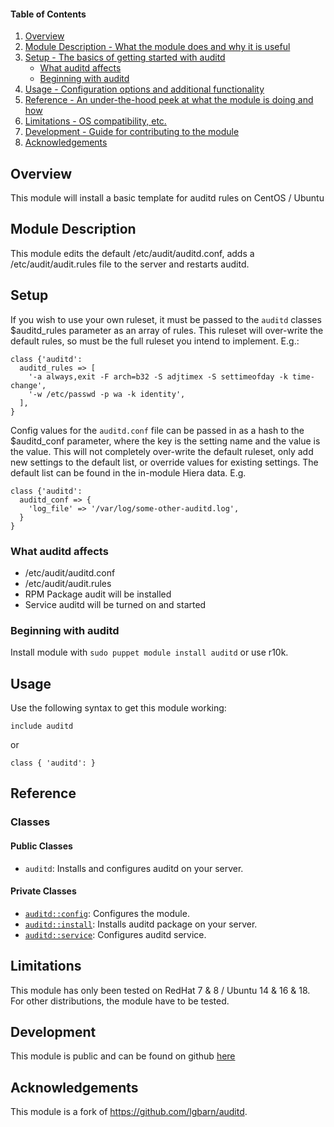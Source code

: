 #### Table of Contents

1. [Overview](#overview)
2. [Module Description - What the module does and why it is useful](#module-description)
3. [Setup - The basics of getting started with auditd](#setup)
    * [What auditd affects](#what-auditd-affects)
    * [Beginning with auditd](#beginning-with-auditd)
4. [Usage - Configuration options and additional functionality](#usage)
5. [Reference - An under-the-hood peek at what the module is doing and how](#reference)
6. [Limitations - OS compatibility, etc.](#limitations)
7. [Development - Guide for contributing to the module](#development)
8. [Acknowledgements](#acknowledgements)

## Overview

This module will install a basic template for auditd rules on CentOS / Ubuntu

## Module Description

This module edits the default /etc/audit/auditd.conf, adds a /etc/audit/audit.rules file to the server and restarts auditd.

## Setup

If you wish to use your own ruleset, it must be passed to the `auditd` classes $auditd_rules parameter as an array of rules.
This ruleset will over-write the default rules, so must be the full ruleset you intend to implement. E.g.:

```puppet
class {'auditd':
  auditd_rules => [
    '-a always,exit -F arch=b32 -S adjtimex -S settimeofday -k time-change',
    '-w /etc/passwd -p wa -k identity',
  ],
}
```

Config values for the `auditd.conf` file can be passed in as a hash to the $auditd_conf parameter, where the key is the setting name and the value is the value.
This will not completely over-write the default ruleset, only add new settings to the default list, or override values for existing settings.
The default list can be found in the in-module Hiera data.
E.g.

```puppet
class {'auditd':
  auditd_conf => {
    'log_file' => '/var/log/some-other-auditd.log',
  }
}
```

### What auditd affects

* /etc/audit/auditd.conf
* /etc/audit/audit.rules
* RPM Package audit will be installed
* Service auditd will be turned on and started

### Beginning with auditd

Install module with `sudo puppet module install auditd` or use r10k.

## Usage

Use the following syntax to get this module working:

```puppet
include auditd
```

or

```puppet
class { 'auditd': }
```

## Reference

### Classes

#### Public Classes

* `auditd`: Installs and configures auditd on your server.

#### Private Classes

* [`auditd::config`](#auditdconfig): Configures the module.
* [`auditd::install`](#auditdinstall): Installs auditd package on your server.
* [`auditd::service`](#auditdservice): Configures auditd service.

## Limitations

This module has only been tested on RedHat 7 & 8 /  Ubuntu 14 & 16 & 18.
For other distributions, the module have to be tested.

## Development

This module is public and can be found on github [here](https://github.com/ChaouchKarim/auditd)

## Acknowledgements

This module is a fork of <https://github.com/lgbarn/auditd>.
